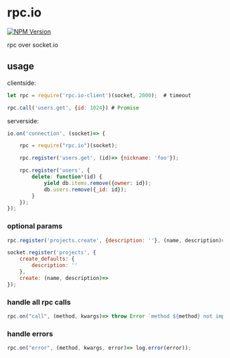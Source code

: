 # rpc.io

[![NPM Version][npm-image]][npm-url]

rpc over socket.io

## usage

clientside:

```javascript
let rpc = require('rpc.io-client')(socket, 2000);  # timeout

rpc.call('users.get', {id: 1024}) # Promise
```

serverside:

```javascript
io.on('connection', (socket)=> {

    rpc = require("rpc.io")(socket);

    rpc.register('users.get', (id)=> {nickname: 'foo'});

    rpc.register('users', {
        delete: function*(id) {
            yield db.items.remove({owner: id});
            db.users.remove({_id: id});
        }
    });
});
```

### optional params

```javascript
rpc.register('projects.create', {description: ''}, (name, description)=>);
```

```javascript
socket.register('projects', {
    create_defaults: {
        description: ''
    },
    create: (name, description)=>
});
```

### handle all rpc calls

```javascript
rpc.on("call", (method, kwargs)=> throw Error `method ${method} not implemented`);
```

### handle errors

```javascript
rpc.on("error", (method, kwargs, error)=> log.error(error));
```

[npm-image]: https://img.shields.io/npm/v/rpc.io.svg?style=flat
[npm-url]: https://npmjs.org/package/rpc.io
